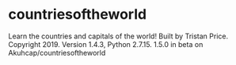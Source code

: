 # countriesoftheworld
Learn the countries and capitals of the world!
Built by Tristan Price. Copyright 2019.
Version 1.4.3, Python 2.7.15.
1.5.0 in beta on Akuhcap/countriesoftheworld
